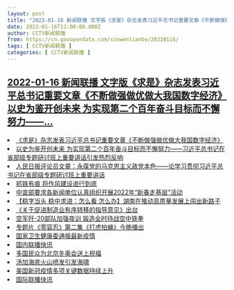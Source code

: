 ```yaml
---
layout: post
title: "2022-01-16 新闻联播 文字版《求是》杂志发表习近平总书记重要文章《不断做强做优做大我国数字经济》以史为鉴开创未来 为实现第二个百年奋斗目标而不懈努力——"
date: 2022-01-16T11:00:00.000Z
author: CCTV新闻联播
from: https://cn.govopendata.com/xinwenlianbo/20220116/
tags: [ CCTV新闻联播 ]
categories: [ CCTV新闻联播 ]
---
```

<!--1642330800000-->
[2022-01-16 新闻联播 文字版《求是》杂志发表习近平总书记重要文章《不断做强做优做大我国数字经济》以史为鉴开创未来 为实现第二个百年奋斗目标而不懈努力——...](https://cn.govopendata.com/xinwenlianbo/20220116/)
------

<div>
<li><a target="_blank" href="https://cn.govopendata.com/xinwenlianbo/20220116/#275727">《求是》杂志发表习近平总书记重要文章《不断做强做优做大我国数字经济》</a></li><li><a target="_blank" href="https://cn.govopendata.com/xinwenlianbo/20220116/#275728">以史为鉴开创未来 为实现第二个百年奋斗目标而不懈努力——习近平总书记在省部级专题研讨班上重要讲话引发热烈反响</a></li><li><a target="_blank" href="https://cn.govopendata.com/xinwenlianbo/20220116/#275729">人民日报评论员文章：永葆党的马克思主义政党本色——论学习贯彻习近平总书记在省部级专题研讨班上重要讲话</a></li><li><a target="_blank" href="https://cn.govopendata.com/xinwenlianbo/20220116/#275730">抓铁有痕 将作风建设进行到底</a></li><li><a target="_blank" href="https://cn.govopendata.com/xinwenlianbo/20220116/#275731">中宣部要求各新闻单位认真组织开展2022年“新春走基层”活动</a></li><li><a target="_blank" href="https://cn.govopendata.com/xinwenlianbo/20220116/#275732">【稳字当头 稳中求进：怎么看 怎么办】湖南在推动高质量发展上闯出新路子</a></li><li><a target="_blank" href="https://cn.govopendata.com/xinwenlianbo/20220116/#275733">《关于促进制造业有序转移的指导意见》出台</a></li><li><a target="_blank" href="https://cn.govopendata.com/xinwenlianbo/20220116/#275734">空军歼-20部队加强夜训 锻造全时待战空中铁拳</a></li><li><a target="_blank" href="https://cn.govopendata.com/xinwenlianbo/20220116/#275735">专题片《零容忍》第二集《打虎拍蝇》今晚播出</a></li><li><a target="_blank" href="https://cn.govopendata.com/xinwenlianbo/20220116/#275736">国家卫生健康委通报最新疫情</a></li><li><a target="_blank" href="https://cn.govopendata.com/xinwenlianbo/20220116/#275737">国内联播快讯</a></li><li><a target="_blank" href="https://cn.govopendata.com/xinwenlianbo/20220116/#275738">多国民众为北京冬奥会送上祝福</a></li><li><a target="_blank" href="https://cn.govopendata.com/xinwenlianbo/20220116/#275739">汤加海底火山喷发引发海啸</a></li><li><a target="_blank" href="https://cn.govopendata.com/xinwenlianbo/20220116/#275740">美国新冠疫情多项关键数据持续上升</a></li><li><a target="_blank" href="https://cn.govopendata.com/xinwenlianbo/20220116/#275741">国际联播快讯</a></li>
</div>
